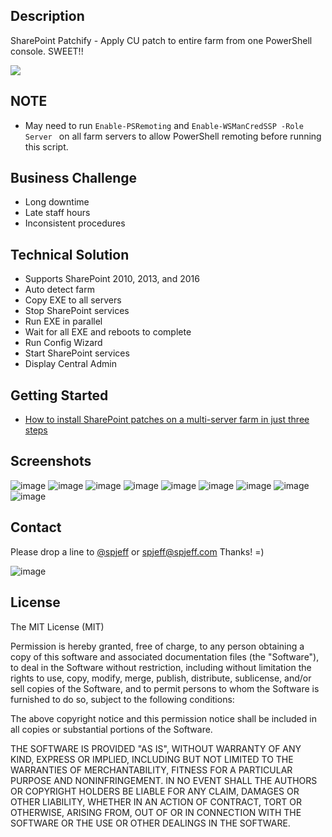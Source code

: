 ## Description
SharePoint Patchify - Apply CU patch to entire farm from one PowerShell console. SWEET!!

[![](https://raw.githubusercontent.com/spjeff/sppatchify/master/doc/download.png)](https://github.com/spjeff/sppatchify/releases/download/v0.89/SPPatchify.zip)

## NOTE
* May need to run `Enable-PSRemoting` and `Enable-WSManCredSSP -Role Server ` on all farm servers to allow PowerShell remoting before running this script.

## Business Challenge
* Long downtime
* Late staff hours
* Inconsistent procedures

## Technical Solution
* Supports SharePoint 2010, 2013, and 2016
* Auto detect farm
* Copy EXE to all servers
* Stop SharePoint services
* Run EXE in parallel
* Wait for all EXE and reboots to complete
* Run Config Wizard
* Start SharePoint services
* Display Central Admin

## Getting Started

* [How to install SharePoint patches on a multi-server farm in just three steps](http://rolandoldengarm.com/index.php/2017/06/30/how-to-install-sharepoint-patches-on-a-multi-server-farm-in-just-three-steps/)

## Screenshots
![image](https://raw.githubusercontent.com/spjeff/sppatchify/master/doc/6.png)
![image](https://raw.githubusercontent.com/spjeff/sppatchify/master/doc/5.png)
![image](https://raw.githubusercontent.com/spjeff/sppatchify/master/doc/4.png)
![image](https://raw.githubusercontent.com/spjeff/sppatchify/master/doc/2.png)
![image](https://raw.githubusercontent.com/spjeff/sppatchify/master/doc/3.png)
![image](https://raw.githubusercontent.com/spjeff/sppatchify/master/doc/1.png)
![image](https://raw.githubusercontent.com/spjeff/sppatchify/master/doc/8.png)
![image](https://raw.githubusercontent.com/spjeff/sppatchify/master/doc/9.png)
![image](https://raw.githubusercontent.com/spjeff/sppatchify/master/doc/10.png)

## Contact
Please drop a line to [@spjeff](https://twitter.com/spjeff) or [spjeff@spjeff.com](mailto:spjeff@spjeff.com)
Thanks!  =)

![image](http://img.shields.io/badge/first--timers--only-friendly-blue.svg?style=flat-square)

## License

The MIT License (MIT)

Permission is hereby granted, free of charge, to any person obtaining a copy of this software and associated documentation files (the "Software"), to deal in the Software without restriction, including without limitation the rights to use, copy, modify, merge, publish, distribute, sublicense, and/or sell copies of the Software, and to permit persons to whom the Software is furnished to do so, subject to the following conditions:

The above copyright notice and this permission notice shall be included in all copies or substantial portions of the Software.

THE SOFTWARE IS PROVIDED "AS IS", WITHOUT WARRANTY OF ANY KIND, EXPRESS OR IMPLIED, INCLUDING BUT NOT LIMITED TO THE WARRANTIES OF MERCHANTABILITY, FITNESS FOR A PARTICULAR PURPOSE AND NONINFRINGEMENT. IN NO EVENT SHALL THE AUTHORS OR COPYRIGHT HOLDERS BE LIABLE FOR ANY CLAIM, DAMAGES OR OTHER LIABILITY, WHETHER IN AN ACTION OF CONTRACT, TORT OR OTHERWISE, ARISING FROM, OUT OF OR IN CONNECTION WITH THE SOFTWARE OR THE USE OR OTHER DEALINGS IN THE SOFTWARE.